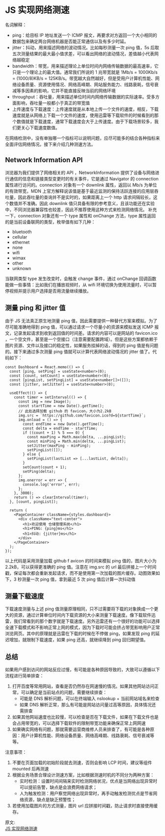 # JS 实现网络测速
名词解释：
- ping：给目标 IP 地址发送一个 ICMP 报文，再要求对方返回一个大小相同的数据包来确定两台网络机器是否能正常通信以及有多少时延。
- jitter：抖动，用来描述网络的波动情况。比如每秒测量一次 ping 值，5s 后取五次测量结果的最大最小值求差，可以看出网络的波动情况，差值越小代表网络越稳定
- bandwidth：带宽，用来描述理论上单位时间内网络传输数据的最高速率，它只是一个理论上的最大值。通常我们所说的 1 兆带宽就是 1Mb/s = 1000Kb/s = (1000/8)KB/s = 125KB/s。带宽越大自然越好，但是受用户计算机性能、网络设备质量、资源使用情况、网络高峰期、网站服务能力、线路衰耗，信号衰减等多因素的影响，它并不能直接反映当前的网络环境
- throughput：吞吐量，用来描述单位时间内网络传输数据的实际速率。受多方面影响，吞吐量一般都小于真正的带宽值
- 上传速度与下载速度：上传速度就是从本地上传一个文件的速度，相反，下载速度就是从网络上下载一个文件的速度，使用迅雷等下载软件的时候看到的那个数值就是下载速度，通常下载速度会大于上传速度。由于下载场景较多，我们更关心下载速度数值。

在网络检测中，没有单独哪一个指标可以说明问题，应尽可能多的结合各种指标来全面评估网络情况。接下来介绍几种测速方法。  

## Network Information API
浏览器为我们提供了网络相关的 API ，NetworkInformation 提供了设备与网络进行通信的信息和链接类型变更时的有关事件，它是通过 Navigator 的 connection 属性进行访问的。connection 对象有一个 downlink 属性，返回以 Mb/s 为单位的有效带宽，MDN 上官方解释说该值是基于最近监测的保持活跃连接的应用层吞吐量，因此吞吐量的查询并不是实时的，如果距离上一个 http 请求间隔较长，这个数值并不准确。因此 downlink 值只具备有限的参考意义，且该功能还在实验中，不同浏览器兼容性也较差，因此不推荐使用这种方式来检测网络情况。
补充一下，connection 对象还有一个 type 属性和 onChange 方法，type 属性返回的是当前设备联网的类型，枚举值有如下几种：  
- bluetooth
- cellular
- ethernet
- none
- wifi
- wimax
- other
- unknown

当联网类型 type 发生改变时，会触发 change 事件，通过 onChange 回调函数能做一些事情：比如我们在播放视频时，从 wifi 环境切换为使用流量时，可以暂停视频并提示用户选择是否用流量继续播放。  

## 测量 ping 和 jitter 值
由于 JS 无法真正原生地测量 ping 值，因此需要提供一种替代方案来模拟。为了尽可能准确地得到 ping 值，可以通过请求一个尽量小的资源来模拟发送 ICMP 报文，记录发起请求到收到返回值的时间差。请求的内容可以是网站的 favicon.ico ，一个空文件，甚至是一个空接口（注意需要配置跨域）。但是这些方案都依赖于图片资源、文件以及接口的稳定性，如果服务挂掉的话，得到的 ping 值是有问题的。接下来通过多次测量 ping 值就可以计算代表网络波动情况的 jitter 值了。代码如下：  
``` 
const Dashboard = React.memo(() => {
  const [ping, setPing] = useState<number>(0);
  const [count, setCount] = useState<number>(0);
  const [pingList, setPingList] = useState<number[]>([]);
  const [jitter, setJitter] = useState<number>(0);

  useEffect(() => {
    const timer = setInterval(() => {
      const img = new Image();
      const startTime = new Date().getTime();
      // 此处选择加载 github 的 favicon，大小为2.2kB
      img.src = `https://github.com/favicon.ico?d=${startTime}`;
      img.onload = () => {
        const endTime = new Date().getTime();
        const delta = endTime - startTime;
        if ((count + 1) % 5 === 0) {
          const maxPing = Math.max(delta, ...pingList);
          const minPing = Math.min(delta, ...pingList);
          setJitter(maxPing - minPing);
          setPingList([]);
        } else {
          setPingList(lastList => [...lastList, delta]);
        }
        setCount(count + 1);
        setPing(delta);
      };
      img.onerror = err => {
        console.log('error', err);
      };
    }, 3000);
    return () => clearInterval(timer);
  }, [count, pingList]);

  return (
    <PageContainer className={styles.dashboard}>
      <div className="text-center">
        <h1>欢迎使用 仓储管理系统</h1>
        <h1>PING: {ping}ms</h1>
        <h1>抖动: {jitter}ms</h1>
      </div>
    </PageContainer>
  );
});
```
以上代码是采用测量加载 github f
avicon 的时间来模拟 ping 值的，图片大小为 2.2kB，可以获得更准确的 ping 值。注意在 img.src 的 url 最后拼接上一个时间戳，保证每次都会重新发起请求，而不是使用第一次加载的图片缓存。动图效果如下，3 秒测量一次 ping 值，拿到最近 5 次 ping 值后计算一次抖动值  

## 测量下载速度
下载速度测量与上述 ping 值测量原理相同，只不过需要将下载的对象换成一个更大的资源，通过计算单位时间内下载资源的大小来测量下载速度。像下载软件迅雷，我们常看到的那个数字就是下载速度。另外迅雷还有一个很好的功能可以选择全速下载模式和不影响正常上网的模式，因为下载时可能会挤占带宽影响用户正常浏览网页。其中的原理就是迅雷在下载的时候在不停做 ping，如果发现 ping 的延迟增加，就限制下载速度，如果 ping 还高，就继续降到 ping 回归期望值。  

## 总结
如果用户感到访问的网站反应过慢，有可能是各种原因导致的，大致可以遵循以下流程进行简单排查： 
1. 打开百度等常用网站，查看是否仍然存在网速慢的情况。如果其他网站访问正常，可以确定是当前站点的问题，需要继续排查：
    - 可能是 DNS 解析问题，可以在终端输入 nslookup + 当前网站域名来检查
    - 如果 DNS 解析正常，那么有可能是网站访问量过高等原因，具体情况还需排查
2. 如果其他网站速度也比较慢，可以检查是否在下载文件，如果在下载文件也是会占用带宽的，可以选择下载软件的限制带宽功能来确保正常上网网速
3. 如果确实网络有问题，那就需要运营商维修人员来排查了，有可能是各种原因：用户计算机性能、网络设备质量、网络高峰期、线路衰耗、信号衰减等等。

注意事项：
1. 不要在页面加载的初始阶段就去测速，否则会影响 LCP 时间，建议等组件 mounted 后再测速
2. 根据业务场景合理设计测速方案，比如根据测速时机的不同分为两种方案：
    - 实时检测：设置时间间隔来实时检测网络状况，优点是当网络出现异常时可以提前告警，缺点是会浪费网络请求；
    - 人为触发检测：用户察觉网络出现异常时，再手动触发检测优点是节省网络资源，缺点是缺乏预警性；
3. 若使用加载图片的方式测量，图片 url 应拼接时间戳，防止请求时直接使用缓存。

原文:  
[JS 实现网络测速](https://mp.weixin.qq.com/s/3DxzntvcNt08XU8MNjmBeA)
